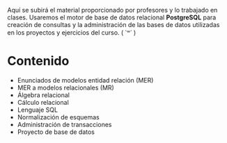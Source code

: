 Aquí se subirá el material proporcionado por profesores y lo trabajado en clases. Usaremos el motor de base de datos relacional **PostgreSQL** para creación de consultas y la administración de las bases de datos utilizadas en los proyectos y ejercicios del curso. ( ˙꒳​˙ )
# Contenido
- Enunciados de modelos entidad relación (MER)
- MER a modelos relacionales (MR)
- Álgebra relacional
- Cálculo relacional
- Lenguaje SQL
- Normalización de esquemas
- Administración de transacciones
- Proyecto de base de datos
